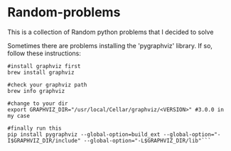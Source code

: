 # Random-problems
This is a collection of Random python problems that I decided to solve

Sometimes there are problems installing the 'pygraphviz' library. If so, follow these instructions:
```
#install graphviz first
brew install graphviz

#check your graphviz path   
brew info graphviz

#change to your dir
export GRAPHVIZ_DIR="/usr/local/Cellar/graphviz/<VERSION>" #3.0.0 in my case

#finally run this 
pip install pygraphviz --global-option=build_ext --global-option="-I$GRAPHVIZ_DIR/include" --global-option="-L$GRAPHVIZ_DIR/lib"``` 